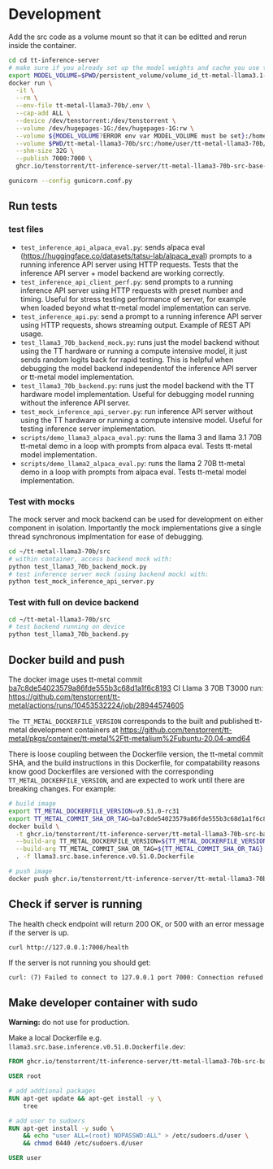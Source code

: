 # Development

Add the src code as a volume mount so that it can be editted and rerun inside the container.

```bash
cd cd tt-inference-server
# make sure if you already set up the model weights and cache you use the correct persistent volume
export MODEL_VOLUME=$PWD/persistent_volume/volume_id_tt-metal-llama3.1-70bv0.0.1
docker run \
  -it \
  --rm \
  --env-file tt-metal-llama3-70b/.env \
  --cap-add ALL \
  --device /dev/tenstorrent:/dev/tenstorrent \
  --volume /dev/hugepages-1G:/dev/hugepages-1G:rw \
  --volume ${MODEL_VOLUME?ERROR env var MODEL_VOLUME must be set}:/home/user/cache_root:rw \
  --volume $PWD/tt-metal-llama3-70b/src:/home/user/tt-metal-llama3-70b/src:rw \
  --shm-size 32G \
  --publish 7000:7000 \
  ghcr.io/tenstorrent/tt-inference-server/tt-metal-llama3-70b-src-base-inference:v0.0.1-tt-metal-v0.51.0-ba7c8de5 bash

gunicorn --config gunicorn.conf.py
```

## Run tests

### test files

- `test_inference_api_alpaca_eval.py`: sends alpaca eval (https://huggingface.co/datasets/tatsu-lab/alpaca_eval) prompts to a running inference API server using HTTP requests. Tests that the inference API server + model backend are working correctly.
- `test_inference_api_client_perf.py`: send prompts to a running inference API server using HTTP requests with preset number and timing. Useful for stress testing performance of server, for example when loaded beyond what tt-metal model implementation can serve.
- `test_inference_api.py`: send a prompt to a running inference API server using HTTP requests, shows streaming output. Example of REST API usage.
- `test_llama3_70b_backend_mock.py`: runs just the model backend without using the TT hardware or running a compute intensive model, it just sends random logits back for rapid testing. This is helpful when debugging the model backend independentof the inference API server or tt-metal model implementation.
- `test_llama3_70b_backend.py`: runs just the model backend with the TT hardware model implementation. Useful for debugging model running without the inference API server.
- `test_mock_inference_api_server.py`: run inference API server without using the TT hardware or running a compute intensive model. Useful for testing inference server implementation.
- `scripts/demo_llama3_alpaca_eval.py`: runs the llama 3 and llama 3.1 70B tt-metal demo in a loop with prompts from alpaca eval. Tests tt-metal model implementation.
- `scripts/demo_llama2_alpaca_eval.py`: runs the llama 2 70B tt-metal demo in a loop with prompts from alpaca eval. Tests tt-metal model implementation.

### Test with mocks

The mock server and mock backend can be used for development on either component in isolation.
Importantly the mock implementations give a single thread synchronous implmentation for ease of debugging.

```bash
cd ~/tt-metal-llama3-70b/src
# within container, access backend mock with:
python test_llama3_70b_backend_mock.py
# test inference server mock (using backend mock) with:
python test_mock_inference_api_server.py
```

### Test with full on device backend

```bash
cd ~/tt-metal-llama3-70b/src
# test backend running on device
python test_llama3_70b_backend.py
```

## Docker build and push

The docker image uses tt-metal commit [ba7c8de54023579a86fde555b3c68d1a1f6c8193](https://github.com/tenstorrent/tt-metal/tree/ba7c8de54023579a86fde555b3c68d1a1f6c8193)
CI Llama 3 70B T3000 run: https://github.com/tenstorrent/tt-metal/actions/runs/10453532224/job/28944574605

`The TT_METAL_DOCKERFILE_VERSION` corresponds to the built and published tt-metal development containers at https://github.com/tenstorrent/tt-metal/pkgs/container/tt-metal%2Ftt-metalium%2Fubuntu-20.04-amd64

There is loose coupling between the Dockerfile version, the tt-metal commit SHA, and the build instructions in this Dockerfile, for compatability reasons know good Dockerfiles are versioned with the corresponding `TT_METAL_DOCKERFILE_VERSION`, and are expected to work until there are breaking changes. For example:

```bash
# build image
export TT_METAL_DOCKERFILE_VERSION=v0.51.0-rc31
export TT_METAL_COMMIT_SHA_OR_TAG=ba7c8de54023579a86fde555b3c68d1a1f6c8193
docker build \
  -t ghcr.io/tenstorrent/tt-inference-server/tt-metal-llama3-70b-src-base-inference:v0.0.1-tt-metal-${TT_METAL_DOCKERFILE_VERSION}-${TT_METAL_COMMIT_SHA_OR_TAG:0:12} \
  --build-arg TT_METAL_DOCKERFILE_VERSION=${TT_METAL_DOCKERFILE_VERSION} \
  --build-arg TT_METAL_COMMIT_SHA_OR_TAG=${TT_METAL_COMMIT_SHA_OR_TAG} \
  . -f llama3.src.base.inference.v0.51.0.Dockerfile

# push image
docker push ghcr.io/tenstorrent/tt-inference-server/tt-metal-llama3-70b-src-base-inference:v0.0.1-tt-metal-${TT_METAL_DOCKERFILE_VERSION}-${TT_METAL_COMMIT_SHA_OR_TAG:0:12}
```

## Check if server is running

The health check endpoint will return 200 OK, or 500 with an error message if the server is up.
```bash
curl http://127.0.0.1:7000/health
```

If the server is not running you should get:
```log
curl: (7) Failed to connect to 127.0.0.1 port 7000: Connection refused
```


## Make developer container with sudo

**Warning:** do not use for production.

Make a local Dockerfile e.g. `llama3.src.base.inference.v0.51.0.Dockerfile.dev`:
```Dockerfile
FROM ghcr.io/tenstorrent/tt-inference-server/tt-metal-llama3-70b-src-base-inference:v0.0.1-tt-metal-${TT_METAL_VERSION}-${TT_METAL_COMMIT_SHA_OR_TAG:0:8}

USER root

# add addtional packages
RUN apt-get update && apt-get install -y \
    tree

# add user to sudoers
RUN apt-get install -y sudo \
    && echo "user ALL=(root) NOPASSWD:ALL" > /etc/sudoers.d/user \
    && chmod 0440 /etc/sudoers.d/user

USER user
```

